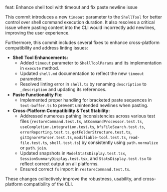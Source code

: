 feat: Enhance shell tool with timeout and fix paste newline issue

This commit introduces a new `timeout` parameter to the `ShellTool` for better control over shell command execution duration. It also resolves a critical issue where pasting content into the CLI would incorrectly add newlines, improving the user experience.

Furthermore, this commit includes several fixes to enhance cross-platform compatibility and address linting issues:

-   **Shell Tool Enhancements:**
    -   Added `timeout` parameter to `ShellToolParams` and its implementation in `execute` method.
    -   Updated `shell.md` documentation to reflect the new `timeout` parameter.
    -   Resolved linting error in `shell.ts` by renaming `description` to `_description` and updating its references.
-   **Paste Functionality Fix:**
    -   Implemented proper handling for bracketed paste sequences in `text-buffer.ts` to prevent unintended newlines when pasting.
-   **Cross-Platform Compatibility & Test Stability:**
    -   Addressed numerous pathing inconsistencies across various test files (`restoreCommand.test.ts`, `atCommandProcessor.test.ts`, `useCompletion.integration.test.ts`, `bfsFileSearch.test.ts`, `errorReporting.test.ts`, `getFolderStructure.test.ts`, `gitIgnoreParser.test.ts`, `modifiable-tool.test.ts`, `read-file.test.ts`, `shell.test.ts`) by consistently using `path.normalize` or `path.join`.
    -   Updated snapshots in `ModelStatsDisplay.test.tsx`, `SessionSummaryDisplay.test.tsx`, and `StatsDisplay.test.tsx` to reflect correct output on all platforms.
    -   Ensured correct `fs` import in `restoreCommand.test.ts`.

These changes collectively improve the robustness, usability, and cross-platform compatibility of the CLI.